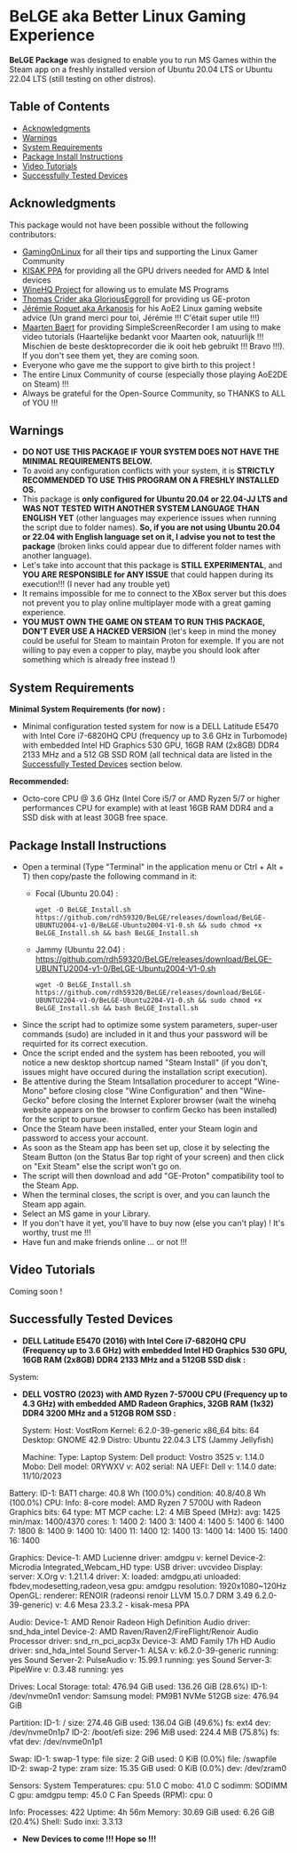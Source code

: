 # BeLGE aka Better Linux Gaming Experience

**BeLGE Package** was designed to enable you to run MS Games within the Steam app on a freshly installed version of Ubuntu 20.04 LTS or Ubuntu 22.04 LTS (still testing on other distros).

## Table of Contents
- [Acknowledgments](#acknowledgments)
- [Warnings](#warnings)
- [System Requirements](#system-requirements)
- [Package Install Instructions](#package-install-instructions)
- [Video Tutorials](#video-tutorials)
- [Successfully Tested Devices](#successfully-tested-devices)
  
## Acknowledgments

This package would not have been possible without the following contributors:
- [GamingOnLinux](https://www.gamingonlinux.com/) for all their tips and supporting the Linux Gamer Community 
- [KISAK PPA](https://launchpad.net/~kisak/+archive/ubuntu/kisak-mesa) for providing all the GPU drivers needed for AMD & Intel devices
- [WineHQ Project](https://www.winehq.org/about) for allowing us to emulate MS Programs 
- [Thomas Crider aka GloriousEggroll](https://github.com/GloriousEggroll) for providing us GE-proton
- [Jérémie Roquet aka Arkanosis](https://github.com/Arkanosis) for his AoE2 Linux gaming website advice (Un grand merci pour toi, Jérémie !!! C'était super utile !!!) 
- [Maarten Baert](https://www.maartenbaert.be/simplescreenrecorder/) for providing SimpleScreenRecorder I am using to make video tutorials (Haartelijke bedankt voor Maarten ook, natuurlijk !!! Mischien de beste desktoprecorder die ik ooit heb gebruikt !!! Bravo !!!). If you don't see them yet, they are coming soon.
- Everyone who gave me the support to give birth to this project ! 
- The entire Linux Community of course (especially those playing AoE2DE on Steam) !!!
- Always be grateful for the Open-Source Community, so THANKS to ALL of YOU !!!

## Warnings

- **DO NOT USE THIS PACKAGE IF YOUR SYSTEM DOES NOT HAVE THE MINIMAL REQUIREMENTS BELOW.**
- To avoid any configuration conflicts with your system, it is **STRICTLY RECOMMENDED TO USE THIS PROGRAM ON A FRESHLY INSTALLED OS.**
- This package is **only configured for Ubuntu 20.04 or 22.04-JJ LTS and WAS NOT TESTED WITH ANOTHER SYSTEM LANGUAGE THAN ENGLISH YET** (other languages may experience issues when running the script due to folder names). **So, if you are not using Ubuntu 20.04 or 22.04 with English language set on it, I advise you not to test the package** (broken links could appear due to different folder names with another language).
- Let's take into account that this package is **STILL EXPERIMENTAL**, and **YOU ARE RESPONSIBLE for ANY ISSUE** that could happen during its execution!!! (I never had any trouble yet)
- It remains impossible for me to connect to the XBox server but this does not prevent you to play online multiplayer mode with a great gaming experience.
- **YOU MUST OWN THE GAME ON STEAM TO RUN THIS PACKAGE, DON'T EVER USE A HACKED VERSION** (let's keep in mind the money could be useful for Steam to maintain Proton for exemple. If you are not willing to pay even a copper to play, maybe you should look after something which is already free instead !)

## System Requirements

**Minimal System Requirements (for now) :**
- Minimal configuration tested system for now is a DELL Latitude E5470 with Intel Core i7-6820HQ CPU (frequency up to 3.6 GHz in Turbomode) with embedded Intel HD Graphics 530 GPU, 16GB RAM (2x8GB) DDR4 2133 MHz and a 512 GB SSD ROM (all technical data are listed in the [Successfully Tested Devices](#successfully-tested-devices) section below.
   
**Recommended:**
- Octo-core CPU @ 3.6 GHz (Intel Core i5/7 or AMD Ryzen 5/7 or higher performances CPU for example) with at least 16GB RAM DDR4 and a SSD disk with at least 30GB free space.

## Package Install Instructions

- Open a terminal (Type "Terminal" in the application menu or Ctrl + Alt + T) then copy/paste the following command in it:
  - Focal (Ubuntu 20.04) : 

        wget -O BeLGE_Install.sh https://github.com/rdh59320/BeLGE/releases/download/BeLGE-UBUNTU2004-v1-0/BeLGE-Ubuntu2004-V1-0.sh && sudo chmod +x BeLGE_Install.sh && bash BeLGE_Install.sh
    
  - Jammy (Ubuntu 22.04) : https://github.com/rdh59320/BeLGE/releases/download/BeLGE-UBUNTU2004-v1-0/BeLGE-Ubuntu2004-V1-0.sh

        wget -O BeLGE_Install.sh https://github.com/rdh59320/BeLGE/releases/download/BeLGE-UBUNTU2204-v1-0/BeLGE-Ubuntu2204-V1-0.sh && sudo chmod +x BeLGE_Install.sh && bash BeLGE_Install.sh
    
- Since the script had to optimize some system parameters, super-user commands (sudo) are included in it and thus your password will be requirted for its correct execution.
- Once the script ended and the system has been rebooted, you will notice a new desktop shortcup named "Steam Install" (if you don't, issues might have occured during the installation script execution).
- Be attentive during the Steam Intsallation procedurer to accept "Wine-Mono" before closing close "Wine Configuration" and then "Wine-Gecko" before closing the Internet Explorer browser (wait the winehq website appears on the browser to confirm Gecko has been installed) for the script to pursue.
- Once the Steam have been installed, enter your Steam login and password to access your account.
- As soon as the Steam app has been set up, close it by selecting the Steam Button (on the Status Bar top right of your screen) and then click on "Exit Steam" else the script won't go on.
- The script will then download and add "GE-Proton" compatibility tool to the Steam App.
- When the terminal closes, the script is over, and you can launch the Steam app again.
- Select an MS game in your Library.
- If you don't have it yet, you'll have to buy now (else you can't play) ! It's worthy, trust me !!!
- Have fun and make friends online ... or not !!!

## Video Tutorials
Coming soon !

## Successfully Tested Devices
- **DELL Latitude E5470 (2016) with Intel Core i7-6820HQ CPU (Frequency up to 3.6 GHz) with embedded Intel HD Graphics 530 GPU, 16GB RAM (2x8GB) DDR4 2133 MHz and a 512GB SSD disk :**
  
System:


- **DELL VOSTRO (2023) with AMD Ryzen 7-5700U CPU (Frequency up to 4.3 GHz) with embedded AMD Radeon Graphics, 32GB RAM (1x32) DDR4 3200 MHz and a 512GB ROM SSD :**
  
   System:
  Host: VostRom Kernel: 6.2.0-39-generic x86_64 bits: 64 Desktop: GNOME 42.9
    Distro: Ubuntu 22.04.3 LTS (Jammy Jellyfish)
  
  Machine:
  Type: Laptop System: Dell product: Vostro 3525 v: 1.14.0
  Mobo: Dell model: 0RYWXV v: A02 serial: NA
    UEFI: Dell v: 1.14.0 date: 11/10/2023
  
Battery:
  ID-1: BAT1 charge: 40.8 Wh (100.0%) condition: 40.8/40.8 Wh (100.0%)
  CPU:
  Info: 8-core model: AMD Ryzen 7 5700U with Radeon Graphics bits: 64
    type: MT MCP cache: L2: 4 MiB
  Speed (MHz): avg: 1425 min/max: 1400/4370 cores: 1: 1400 2: 1400 3: 1400
    4: 1400 5: 1400 6: 1400 7: 1800 8: 1400 9: 1400 10: 1400 11: 1400 12: 1400
    13: 1400 14: 1400 15: 1400 16: 1400
    
  Graphics:
  Device-1: AMD Lucienne driver: amdgpu v: kernel
  Device-2: Microdia Integrated_Webcam_HD type: USB driver: uvcvideo
  Display: server: X.Org v: 1.21.1.4 driver: X: loaded: amdgpu,ati
    unloaded: fbdev,modesetting,radeon,vesa gpu: amdgpu
    resolution: 1920x1080~120Hz
  OpenGL:
    renderer: RENOIR (radeonsi renoir LLVM 15.0.7 DRM 3.49 6.2.0-39-generic)
    v: 4.6 Mesa 23.3.2 - kisak-mesa PPA
    
  Audio:
  Device-1: AMD Renoir Radeon High Definition Audio driver: snd_hda_intel
  Device-2: AMD Raven/Raven2/FireFlight/Renoir Audio Processor
    driver: snd_rn_pci_acp3x
  Device-3: AMD Family 17h HD Audio driver: snd_hda_intel
  Sound Server-1: ALSA v: k6.2.0-39-generic running: yes
  Sound Server-2: PulseAudio v: 15.99.1 running: yes
  Sound Server-3: PipeWire v: 0.3.48 running: yes
  
  Drives:
  Local Storage: total: 476.94 GiB used: 136.26 GiB (28.6%)
  ID-1: /dev/nvme0n1 vendor: Samsung model: PM9B1 NVMe 512GB
    size: 476.94 GiB
    
  Partition:
  ID-1: / size: 274.46 GiB used: 136.04 GiB (49.6%) fs: ext4
    dev: /dev/nvme0n1p7
  ID-2: /boot/efi size: 296 MiB used: 224.4 MiB (75.8%) fs: vfat
    dev: /dev/nvme0n1p1
    
  Swap:
  ID-1: swap-1 type: file size: 2 GiB used: 0 KiB (0.0%) file: /swapfile
  ID-2: swap-2 type: zram size: 15.35 GiB used: 0 KiB (0.0%)
    dev: /dev/zram0
    
  Sensors:
  System Temperatures: cpu: 51.0 C mobo: 41.0 C sodimm: SODIMM C gpu: amdgpu
    temp: 45.0 C
  Fan Speeds (RPM): cpu: 0
  
  Info:
  Processes: 422 Uptime: 4h 56m Memory: 30.69 GiB used: 6.26 GiB (20.4%)
  Shell: Sudo inxi: 3.3.13

  - **New Devices to come  !!! Hope so !!!**
